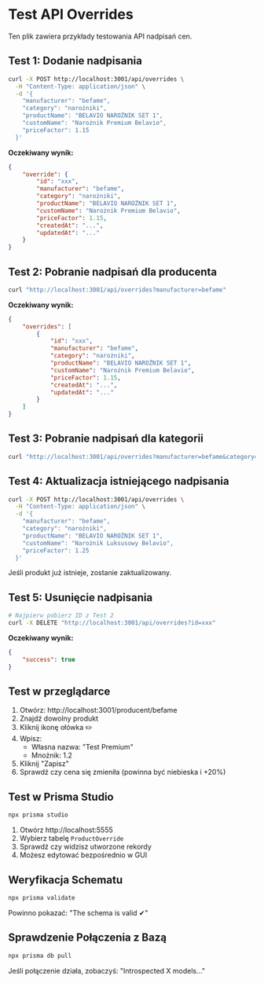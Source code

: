# Test API Overrides

Ten plik zawiera przykłady testowania API nadpisań cen.

## Test 1: Dodanie nadpisania

```bash
curl -X POST http://localhost:3001/api/overrides \
  -H "Content-Type: application/json" \
  -d '{
    "manufacturer": "befame",
    "category": "narożniki",
    "productName": "BELAVIO NAROŻNIK SET 1",
    "customName": "Narożnik Premium Belavio",
    "priceFactor": 1.15
  }'
```

**Oczekiwany wynik:**

```json
{
    "override": {
        "id": "xxx",
        "manufacturer": "befame",
        "category": "narożniki",
        "productName": "BELAVIO NAROŻNIK SET 1",
        "customName": "Narożnik Premium Belavio",
        "priceFactor": 1.15,
        "createdAt": "...",
        "updatedAt": "..."
    }
}
```

## Test 2: Pobranie nadpisań dla producenta

```bash
curl "http://localhost:3001/api/overrides?manufacturer=befame"
```

**Oczekiwany wynik:**

```json
{
    "overrides": [
        {
            "id": "xxx",
            "manufacturer": "befame",
            "category": "narożniki",
            "productName": "BELAVIO NAROŻNIK SET 1",
            "customName": "Narożnik Premium Belavio",
            "priceFactor": 1.15,
            "createdAt": "...",
            "updatedAt": "..."
        }
    ]
}
```

## Test 3: Pobranie nadpisań dla kategorii

```bash
curl "http://localhost:3001/api/overrides?manufacturer=befame&category=narożniki"
```

## Test 4: Aktualizacja istniejącego nadpisania

```bash
curl -X POST http://localhost:3001/api/overrides \
  -H "Content-Type: application/json" \
  -d '{
    "manufacturer": "befame",
    "category": "narożniki",
    "productName": "BELAVIO NAROŻNIK SET 1",
    "customName": "Narożnik Luksusowy Belavio",
    "priceFactor": 1.25
  }'
```

Jeśli produkt już istnieje, zostanie zaktualizowany.

## Test 5: Usunięcie nadpisania

```bash
# Najpierw pobierz ID z Test 2
curl -X DELETE "http://localhost:3001/api/overrides?id=xxx"
```

**Oczekiwany wynik:**

```json
{
    "success": true
}
```

## Test w przeglądarce

1. Otwórz: http://localhost:3001/producent/befame
2. Znajdź dowolny produkt
3. Kliknij ikonę ołówka ✏️
4. Wpisz:
    - Własna nazwa: "Test Premium"
    - Mnożnik: 1.2
5. Kliknij "Zapisz"
6. Sprawdź czy cena się zmieniła (powinna być niebieska i +20%)

## Test w Prisma Studio

```bash
npx prisma studio
```

1. Otwórz http://localhost:5555
2. Wybierz tabelę `ProductOverride`
3. Sprawdź czy widzisz utworzone rekordy
4. Możesz edytować bezpośrednio w GUI

## Weryfikacja Schematu

```bash
npx prisma validate
```

Powinno pokazać: "The schema is valid ✔"

## Sprawdzenie Połączenia z Bazą

```bash
npx prisma db pull
```

Jeśli połączenie działa, zobaczyś: "Introspected X models..."
